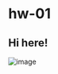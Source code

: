 # hw-01

## Hi here!
![image](https://github.com/katr1-in/hw-01/assets/165955625/63729859-782d-42d3-979d-0712817aaace)
